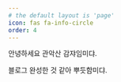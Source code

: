 ```yaml
---
# the default layout is 'page'
icon: fas fa-info-circle
order: 4
---
```


안녕하세요 관악산 감쟈임미댜.

블로그 완성한 것 같아 뿌듯함미댜.